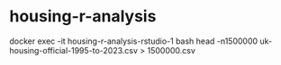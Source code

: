 # housing-r-analysis

docker exec -it housing-r-analysis-rstudio-1 bash
head -n1500000 uk-housing-official-1995-to-2023.csv > 1500000.csv